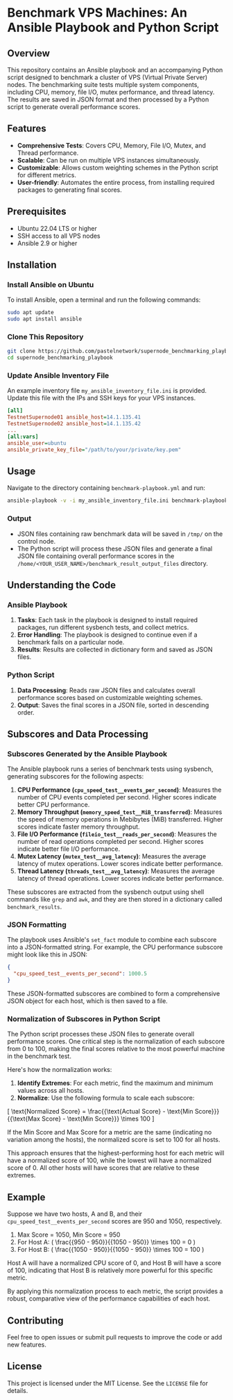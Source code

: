 # Benchmark VPS Machines: An Ansible Playbook and Python Script

## Overview

This repository contains an Ansible playbook and an accompanying Python script designed to benchmark a cluster of VPS (Virtual Private Server) nodes. The benchmarking suite tests multiple system components, including CPU, memory, file I/O, mutex performance, and thread latency. The results are saved in JSON format and then processed by a Python script to generate overall performance scores.

## Features

- **Comprehensive Tests**: Covers CPU, Memory, File I/O, Mutex, and Thread performance.
- **Scalable**: Can be run on multiple VPS instances simultaneously.
- **Customizable**: Allows custom weighting schemes in the Python script for different metrics.
- **User-friendly**: Automates the entire process, from installing required packages to generating final scores.

## Prerequisites

- Ubuntu 22.04 LTS or higher
- SSH access to all VPS nodes
- Ansible 2.9 or higher

## Installation

### Install Ansible on Ubuntu

To install Ansible, open a terminal and run the following commands:

```bash
sudo apt update
sudo apt install ansible
```

### Clone This Repository

```bash
git clone https://github.com/pastelnetwork/supernode_benchmarking_playbook
cd supernode_benchmarking_playbook
```

### Update Ansible Inventory File

An example inventory file `my_ansible_inventory_file.ini` is provided. Update this file with the IPs and SSH keys for your VPS instances.

```ini
[all]
TestnetSupernode01 ansible_host=14.1.135.41
TestnetSupernode02 ansible_host=14.1.135.42
...
[all:vars]
ansible_user=ubuntu
ansible_private_key_file="/path/to/your/private/key.pem"
```

## Usage

Navigate to the directory containing `benchmark-playbook.yml` and run:

```bash
ansible-playbook -v -i my_ansible_inventory_file.ini benchmark-playbook.yml
```

### Output

- JSON files containing raw benchmark data will be saved in `/tmp/` on the control node.
- The Python script will process these JSON files and generate a final JSON file containing overall performance scores in the `/home/<YOUR_USER_NAME>/benchmark_result_output_files` directory.

## Understanding the Code

### Ansible Playbook

1. **Tasks**: Each task in the playbook is designed to install required packages, run different sysbench tests, and collect metrics.
2. **Error Handling**: The playbook is designed to continue even if a benchmark fails on a particular node.
3. **Results**: Results are collected in dictionary form and saved as JSON files.

### Python Script

1. **Data Processing**: Reads raw JSON files and calculates overall performance scores based on customizable weighting schemes.
2. **Output**: Saves the final scores in a JSON file, sorted in descending order.

## Subscores and Data Processing

### Subscores Generated by the Ansible Playbook

The Ansible playbook runs a series of benchmark tests using sysbench, generating subscores for the following aspects:

1. **CPU Performance (`cpu_speed_test__events_per_second`)**: Measures the number of CPU events completed per second. Higher scores indicate better CPU performance.
2. **Memory Throughput (`memory_speed_test__MiB_transferred`)**: Measures the speed of memory operations in Mebibytes (MiB) transferred. Higher scores indicate faster memory throughput.
3. **File I/O Performance (`fileio_test__reads_per_second`)**: Measures the number of read operations completed per second. Higher scores indicate better file I/O performance.
4. **Mutex Latency (`mutex_test__avg_latency`)**: Measures the average latency of mutex operations. Lower scores indicate better performance.
5. **Thread Latency (`threads_test__avg_latency`)**: Measures the average latency of thread operations. Lower scores indicate better performance.

These subscores are extracted from the sysbench output using shell commands like `grep` and `awk`, and they are then stored in a dictionary called `benchmark_results`.

### JSON Formatting

The playbook uses Ansible's `set_fact` module to combine each subscore into a JSON-formatted string. For example, the CPU performance subscore might look like this in JSON:

```json
{
  "cpu_speed_test__events_per_second": 1000.5
}
```

These JSON-formatted subscores are combined to form a comprehensive JSON object for each host, which is then saved to a file.

### Normalization of Subscores in Python Script

The Python script processes these JSON files to generate overall performance scores. One critical step is the normalization of each subscore from 0 to 100, making the final scores relative to the most powerful machine in the benchmark test.

Here's how the normalization works:

1. **Identify Extremes**: For each metric, find the maximum and minimum values across all hosts.
2. **Normalize**: Use the following formula to scale each subscore:

\[
\text{Normalized Score} = \frac{{\text{Actual Score} - \text{Min Score}}}{{\text{Max Score} - \text{Min Score}}} \times 100
\]

If the Min Score and Max Score for a metric are the same (indicating no variation among the hosts), the normalized score is set to 100 for all hosts.

This approach ensures that the highest-performing host for each metric will have a normalized score of 100, while the lowest will have a normalized score of 0. All other hosts will have scores that are relative to these extremes.

## Example

Suppose we have two hosts, A and B, and their `cpu_speed_test__events_per_second` scores are 950 and 1050, respectively.

1. Max Score = 1050, Min Score = 950
2. For Host A: \( \frac{{950 - 950}}{{1050 - 950}} \times 100 = 0 \)
3. For Host B: \( \frac{{1050 - 950}}{{1050 - 950}} \times 100 = 100 \)

Host A will have a normalized CPU score of 0, and Host B will have a score of 100, indicating that Host B is relatively more powerful for this specific metric.

By applying this normalization process to each metric, the script provides a robust, comparative view of the performance capabilities of each host.

## Contributing

Feel free to open issues or submit pull requests to improve the code or add new features.

## License

This project is licensed under the MIT License. See the `LICENSE` file for details.
